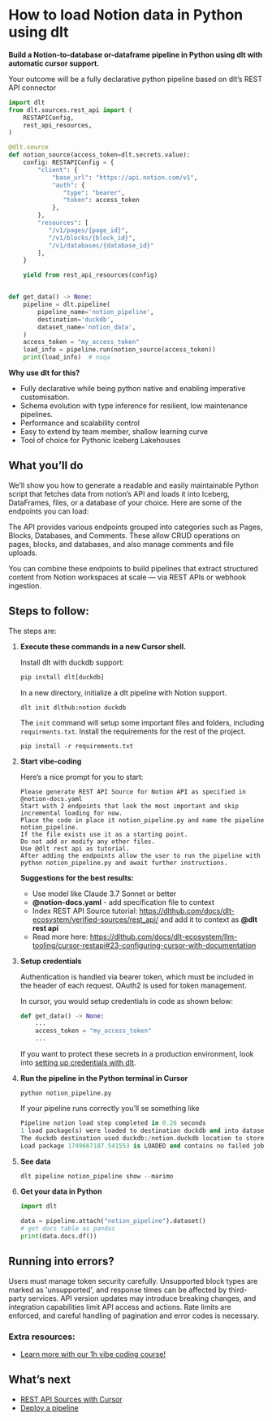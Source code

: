 # How to load Notion data in Python using dlt

**Build a Notion-to-database or-dataframe pipeline in Python using dlt with automatic cursor support.**

Your outcome will be a fully declarative python pipeline based on dlt’s REST API connector

```python
import dlt
from dlt.sources.rest_api import (
    RESTAPIConfig,
    rest_api_resources,
)

@dlt.source
def notion_source(access_token=dlt.secrets.value):
    config: RESTAPIConfig = {
        "client": {
            "base_url": "https://api.notion.com/v1",
            "auth": {
               "type": "bearer",
               "token": access_token
            },
        },
        "resources": [
           "/v1/pages/{page_id}",
           "/v1/blocks/{block_id}",
           "/v1/databases/{database_id}"
        ],
    }

    yield from rest_api_resources(config)


def get_data() -> None:
    pipeline = dlt.pipeline(
        pipeline_name='notion_pipeline',
        destination='duckdb',
        dataset_name='notion_data', 
    )
    access_token = "my_access_token"
    load_info = pipeline.run(notion_source(access_token))
    print(load_info)  # noqa
```

**Why use dlt for this?**

- Fully declarative while being python native and enabling imperative customisation.
- Schema evolution with type inference for resilient, low maintenance pipelines.
- Performance and scalability control
- Easy to extend by team member, shallow learning curve
- Tool of choice for Pythonic Iceberg  Lakehouses

## What you’ll do

We’ll show you how to generate a readable and easily maintainable Python script that fetches data from notion’s API and loads it into Iceberg, DataFrames, files, or a database of your choice. Here are some of the endpoints you can load:

The API provides various endpoints grouped into categories such as Pages, Blocks, Databases, and Comments. These allow CRUD operations on pages, blocks, and databases, and also manage comments and file uploads.

You can combine these endpoints to build pipelines that extract structured content from Notion workspaces at scale — via REST APIs or webhook ingestion.

## Steps to follow:

The steps are:

1. **Execute these commands in a new Cursor shell.**
    
    Install dlt with duckdb support:
    ```python
    pip install dlt[duckdb]
    ```

    In a new directory, initialize a dlt pipeline with Notion support.
    ```
    dlt init dlthub:notion duckdb
    ```

    The `init` command will setup some important files and folders, including `requirments.txt`. Install the requirements for the rest of the project.
    ```
    pip install -r requirements.txt
    ```
    
2. **Start vibe-coding**
    
    Here’s a nice prompt for you to start: 
    
    ```
    Please generate REST API Source for Notion API as specified in @notion-docs.yaml 
    Start with 2 endpoints that look the most important and skip incremental loading for now. 
    Place the code in place it notion_pipeline.py and name the pipeline notion_pipeline. 
    If the file exists use it as a starting point. 
    Do not add or modify any other files. 
    Use @dlt rest api as tutorial. 
    After adding the endpoints allow the user to run the pipeline with python notion_pipeline.py and await further instructions.
    
    ```
    
    **Suggestions for the best results:**
    - Use model like Claude 3.7 Sonnet or better
    - **@notion-docs.yaml** - add specification file to context
    - Index REST API Source tutorial: https://dlthub.com/docs/dlt-ecosystem/verified-sources/rest_api/ and add it to context as **@dlt rest api**
    - Read more here: https://dlthub.com/docs/dlt-ecosystem/llm-tooling/cursor-restapi#23-configuring-cursor-with-documentation
    
3. **Setup credentials** 
    
    Authentication is handled via bearer token, which must be included in the header of each request. OAuth2 is used for token management.

    In cursor, you would setup credentials in code as shown below:
    
    ```python
    def get_data() -> None:
        ...
        access_token = "my_access_token"
        ...
    ```
    
    If you want to protect these secrets in a production environment, look into [setting up credentials with dlt](https://dlthub.com/docs/walkthroughs/add_credentials).
    
4. **Run the pipeline in the Python terminal in Cursor**
    
    ```
    python notion_pipeline.py
    ```
    
    If your pipeline runs correctly you’ll se something like
    
    ```python
    Pipeline notion load step completed in 0.26 seconds
    1 load package(s) were loaded to destination duckdb and into dataset notion_data
    The duckdb destination used duckdb:/notion.duckdb location to store data
    Load package 1749667187.541553 is LOADED and contains no failed jobs
    ```
    
5. **See data**
    
    ```python
    dlt pipeline notion_pipeline show --marimo
    ```
    
6. **Get your data in Python**
    
    ```python
    import dlt
    
    data = pipeline.attach("notion_pipeline").dataset()
    # get docs table as pandas
    print(data.docs.df())
    ```
    

## Running into errors?

Users must manage token security carefully. Unsupported block types are marked as 'unsupported', and response times can be affected by third-party services. API version updates may introduce breaking changes, and integration capabilities limit API access and actions. Rate limits are enforced, and careful handling of pagination and error codes is necessary.

### Extra resources:

- [Learn more with our 1h vibe coding course!](https://www.youtube.com/watch?v=GGid70rnJuM)

## What’s next

- [REST API Sources with Cursor](https://dlthub.com/docs/dlt-ecosystem/llm-tooling/cursor-restapi)
- [Deploy a pipeline](https://dlthub.com/docs/walkthroughs/deploy-a-pipeline)